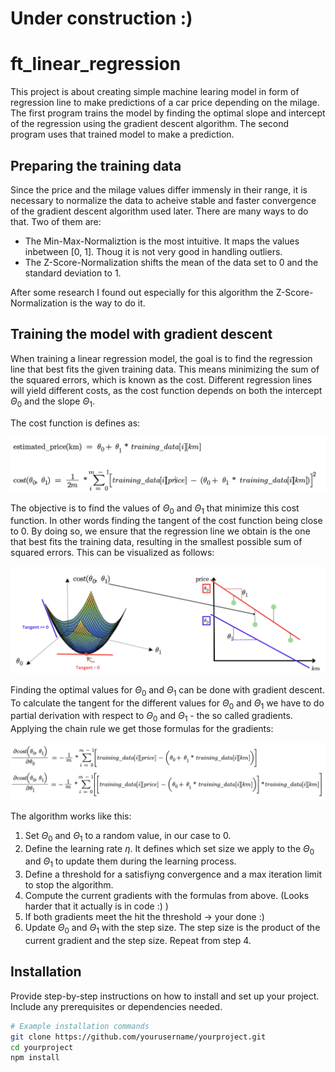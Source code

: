 # Under construction :)

# ft_linear_regression
This project is about creating simple machine learing model in form of regression line to make predictions of a car price depending on the milage. The first program trains the model by finding the optimal slope and intercept of the regression using the gradient descent algorithm. The second program uses that trained model to make a prediction.

## Preparing the training data
Since the price and the milage values differ immensly in their range, it is necessary to normalize the data to acheive stable and faster convergence of the gradient descent algorithm used later. There are many ways to do that. Two of them are: 
- The Min-Max-Normaliztion is the most intuitive. It maps the values inbetween [0, 1]. Thoug it is not very good in handling outliers.
- The Z-Score-Normalization shifts the mean of the data set to 0 and the standard deviation to 1.

After some research I found out especially for this algorithm the Z-Score-Normalization is the way to do it.

## Training the model with gradient descent

When training a linear regression model, the goal is to find the regression line that best fits the given training data. This means minimizing the sum of the squared errors, which is known as the cost. Different regression lines will yield different costs, as the cost function depends on both the intercept $Θ_0$ and the slope $Θ_1$.

The cost function is defines as:

![lin_reg1](https://raw.githubusercontent.com/alexehrlich/42Rio-AI-ft_linear_regression/main/images/formulas.png)

The objective is to find the values of $Θ_0$ and $Θ_1$ that minimize this cost function. In other words finding the tangent of the cost function being close to 0. By doing so, we ensure that the regression line we obtain is the one that best fits the training data, resulting in the smallest possible sum of squared errors. This can be visualized as follows:

![lin_reg1](https://raw.githubusercontent.com/alexehrlich/42Rio-AI-ft_linear_regression/main/images/cost.png)

Finding the optimal values for $Θ_0$ and $Θ_1$ can be done with gradient descent. To calculate the tangent for the different values for $Θ_0$ and $Θ_1$ we have to do partial derivation with respect to $Θ_0$ and $Θ_1$ - the so called gradients. Applying the chain rule we get those formulas for the gradients:

![lin_reg1](https://raw.githubusercontent.com/alexehrlich/42Rio-AI-ft_linear_regression/main/images/gradients.png)

The algorithm works like this:
1. Set $Θ_0$ and $Θ_1$ to a random value, in our case to 0.
3. Define the learning rate $η$. It defines which set size we apply to the $Θ_0$ and $Θ_1$ to update them during the learning process.
4. Define a threshold for a satisfiyng convergence and a max iteration limit to stop the algorithm.
5. Compute the current gradients with the formulas from above. (Looks harder that it actually is in code :) )
6. If both gradients meet the hit the threshold -> your done :)
7. Update $Θ_0$ and $Θ_1$ with the step size. The step size is the product of the current gradient and the step size. Repeat from step 4.


## Installation

Provide step-by-step instructions on how to install and set up your project. Include any prerequisites or dependencies needed.

```bash
# Example installation commands
git clone https://github.com/yourusername/yourproject.git
cd yourproject
npm install
